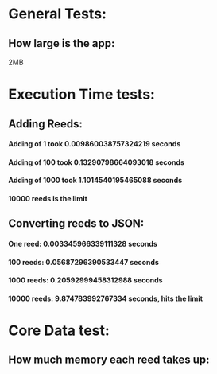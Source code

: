 # General Tests:

## How large is the app: 

2MB

# Execution Time tests:

## Adding Reeds:
#### Adding of 1 took 0.009860038757324219 seconds
#### Adding of 100 took 0.13290798664093018 seconds
#### Adding of 1000 took 1.1014540195465088 seconds
#### 10000 reeds is the limit

## Converting reeds to JSON:
#### One reed: 0.003345966339111328 seconds
#### 100 reeds: 0.05687296390533447 seconds
#### 1000 reeds:  0.20592999458312988 seconds
#### 10000 reeds: 9.874783992767334 seconds, hits the limit

# Core Data test:

## How much memory each reed takes up:

